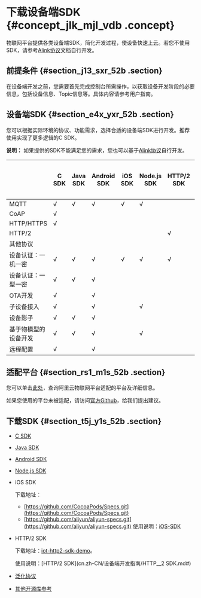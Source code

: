 # 下载设备端SDK {#concept_jlk_mjl_vdb .concept}

物联网平台提供各类设备端SDK，简化开发过程，使设备快速上云。若您不使用SDK，请参考[Alink协议](cn.zh-CN/设备端开发指南/基于Alink协议开发/Alink协议.md#)文档自行开发。

## 前提条件 {#section_j13_sxr_52b .section}

在设备端开发之前，您需要首先完成控制台所需操作，以获取设备开发阶段的必要信息，包括设备信息、Topic信息等。具体内容请参考用户指南。

## 设备端SDK {#section_e4x_yxr_52b .section}

您可以根据实际环境的协议、功能需求，选择合适的设备端SDK进行开发。推荐使用实现了更多逻辑的C SDK。

**说明：** 如果提供的SDK不能满足您的需求，您也可以基于[Alink协议](cn.zh-CN/设备端开发指南/基于Alink协议开发/Alink协议.md#)自行开发。

| |C SDK|Java SDK|Android SDK|iOS SDK|Node.js SDK|HTTP/2 SDK|泛化协议|
|--|-----|--------|-----------|-------|-----------|----------|----|
|MQTT|√|√|√|√|√| | |
|CoAP|√| | | | | | |
|HTTP/HTTPS|√| | | | | | |
|HTTP/2| | | | | |√| |
|其他协议| | | | | | |√|
|设备认证：一机一密|√|√|√|√|√|√|√|
|设备认证：一型一密|√|√|√| | | | |
|OTA开发|√| |√| | | | |
|子设备接入|√| |√| |√| | |
|设备影子|√|√|√| | | | |
|基于物模型的设备开发|√|√|√| |√| | |
|远程配置|√| |√| | | | |

## 适配平台 {#section_rs1_m1s_52b .section}

您可以单击[此处](https://certification.aliyun.com/open/#/certificationlist)，查询阿里云物联网平台适配的平台及详细信息。

如果您使用的平台未被适配，请访问[官方Github](https://github.com/aliyun/iotkit-embedded/issues)，给我们提出建议。

## 下载SDK {#section_t5j_y1s_52b .section}

-   [C SDK](https://help.aliyun.com/document_detail/96623.html)

-   [Java SDK](https://help.aliyun.com/document_detail/97331.html)

-   [Android SDK](https://help.aliyun.com/document_detail/96607.html)

-   [Node.js SDK](https://help.aliyun.com/document_detail/96618.html)

-   iOS SDK

    下载地址：

    -   [https://github.com/CocoaPods/Specs.git](https://github.com/CocoaPods/Specs.git)
    -   [https://github.com/aliyun/aliyun-specs.git](https://github.com/aliyun/aliyun-specs.git)
    使用说明：[iOS-SDK](cn.zh-CN/设备端开发指南/iOS-SDK.md#)

-   HTTP/2 SDK

    下载地址：[iot-http2-sdk-demo](http://aliyun-iot.oss-cn-hangzhou.aliyuncs.com/java-http2-sdk-demo/iot-http2-sdk-demos.zip)。

    使用说明：[HTTP/2 SDK](cn.zh-CN/设备端开发指南/HTTP__2 SDK.md#)

-   [泛化协议](cn.zh-CN/用户指南/泛化协议/概览.md#)
-   [其他开源库参考](https://github.com/mqtt/mqtt.github.io/wiki/libraries?spm=a2c4g.11186623.2.22.VMVBFk)

